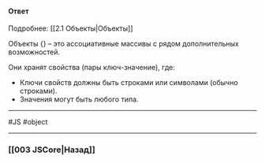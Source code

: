 #### Ответ

Подробнее: [[2.1 Объекты|Объекты]] 

Объекты {} – это ассоциативные массивы с рядом дополнительных возможностей.

Они хранят свойства (пары ключ-значение), где:
-   Ключи свойств должны быть строками или символами (обычно строками).
-   Значения могут быть любого типа.

___
#JS #object 

___

### [[003 JSCore|Назад]]